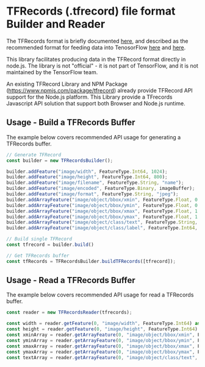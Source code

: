 # TFRecords (.tfrecord) file format Builder and Reader

The TFRecords format is briefly documented
[here](https://www.tensorflow.org/api_guides/python/python_io#tfrecords_format_details),
and described as the recommended format for feeding data into TenosorFlow
[here](https://www.tensorflow.org/api_guides/python/reading_data#standard_tensorflow_format)
and
[here](https://www.tensorflow.org/api_guides/python/io_ops#example_protocol_buffer).

This library facilitates producing data in the TFRecord format directly in
node.js. The library is not "official" - it is not part of TensorFlow, and it is
not maintained by the TensorFlow team.

An existing TFRecord Library and NPM Package (https://www.npmjs.com/package/tfrecord) already provide TFRecord API support for the Node.js platform.  This Library provide a TFrecords Javascript API solution that support both Browser and Node.js runtime.

## Usage - Build a TFRecords Buffer

The example below covers recommended API usage for generating a TFRecords buffer.

```javascript
// Generate TFRecord
const builder = new TFRecordsBuilder();

builder.addFeature("image/width", FeatureType.Int64, 1024);
builder.addFeature("image/height", FeatureType.Int64, 800);
builder.addFeature("image/filename", FeatureType.String, "name");
builder.addFeature("image/encoded", FeatureType.Binary, imageBuffer);
builder.addFeature("image/format", FeatureType.String, "jpeg");
builder.addArrayFeature("image/object/bbox/xmin", FeatureType.Float, 0.0);
builder.addArrayFeature("image/object/bbox/ymin", FeatureType.Float, 0.0);
builder.addArrayFeature("image/object/bbox/xmax", FeatureType.Float, 1.0);
builder.addArrayFeature("image/object/bbox/ymax", FeatureType.Float, 1.0);
builder.addArrayFeature("image/object/class/text", FeatureType.String, "tag1");
builder.addArrayFeature("image/object/class/label", FeatureType.Int64, 0);

// Build single TFRecord
const tfrecord = builder.build()

// Get TFRecords buffer
const tfRecords = TFRecordsBuilder.buildTFRecords([tfrecord]);
```

## Usage - Read a TFRecords Buffer

The example below covers recommended API usage for read a TFRecords buffer.

```javascript
const reader = new TFRecordsReader(tfrecords);

const width = reader.getFeature(0, "image/width", FeatureType.Int64) as number;
const height = reader.getFeature(0, "image/height", FeatureType.Int64) as number;
const xminArray = reader.getArrayFeature(0, "image/object/bbox/xmin", FeatureType.Float) as number[];
const yminArray = reader.getArrayFeature(0, "image/object/bbox/ymin", FeatureType.Float) as number[];
const xmaxArray = reader.getArrayFeature(0, "image/object/bbox/xmax", FeatureType.Float) as number[];
const ymaxArray = reader.getArrayFeature(0, "image/object/bbox/ymax", FeatureType.Float) as number[];
const textArray = reader.getArrayFeature(0, "image/object/class/text", FeatureType.String) as string[];

```


